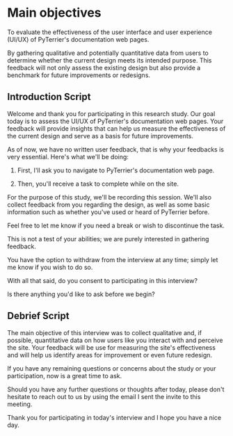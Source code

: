 # Main objectives
To evaluate the effectiveness of the user interface and user experience (UI/UX) of PyTerrier's documentation web pages.

By gathering qualitative and potentially quantitative data from users to determine whether the current design meets its intended purpose. This feedback will not only assess the existing design but also provide a benchmark for future improvements or redesigns.

## Introduction Script

Welcome and thank you for participating in this research study. 
Our goal today is to assess the UI/UX of PyTerrier's documentation web pages. 
Your feedback will provide insights that can help us measure the effectiveness of the current design and serve as a basis for future improvements.

As of now, we have no written user feedback, that is why your feedbacks is very essential.
Here's what we'll be doing:
1. First, I'll ask you to navigate to PyTerrier's documentation web page.
   
2. Then, you'll receive a task to complete while on the site.

For the purpose of this study, we'll be recording this session. We'll also collect feedback from you regarding the design, as well as some basic information such as whether you've used or heard of PyTerrier before.

Feel free to let me know if you need a break or wish to discontinue the task.

This is not a test of your abilities; we are purely interested in gathering feedback.

You have the option to withdraw from the interview at any time; simply let me know if you wish to do so.

With all that said, do you consent to participating in this interview?

Is there anything you'd like to ask before we begin?

## Debrief Script

The main objective of this interview was to collect qualitative and, if possible, quantitative data on how users like you interact with and perceive the site. Your feedback will be use for measuring the site's effectiveness and will help us identify areas for improvement or even future redesign.

If you have any remaining questions or concerns about the study or your participation, now is a great time to ask.

Should you have any further questions or thoughts after today, please don't hesitate to reach out to us by using the email I sent the invite to this meeting.

Thank you for participating in today's interview and I hope you have a nice day.